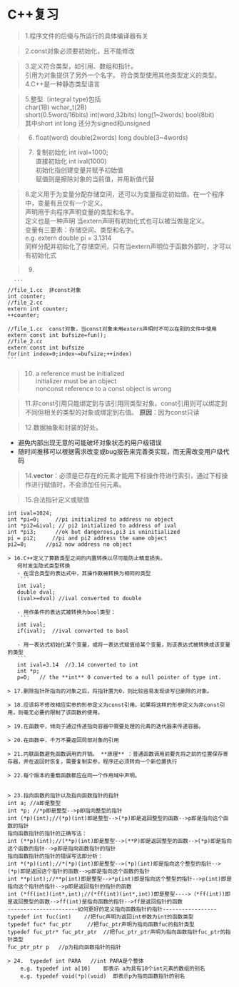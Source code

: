 # C++复习
> 1.程序文件的后缀与所运行的具体编译器有关

> 2.const对象必须要初始化，且不能修改

> 3.定义符合类型，如引用、数组和指针。  
    引用为对象提供了另外一个名字。
	符合类型使用其他类型定义的类型。
> 4.C++是一种静态类型语言

> 5.整型（integral type)包括  
    char(1B) wchar_t(2B)  
    short(0.5word/16bits)  int(word,32bits)  long(1~2words) 
    bool(8bit)  
    其中short int  long 还分为signed和unsigned
	
> 6.  float(word)  double(2words) long double(3~4words)

> 7. 复制初始化   int ival=1000;  
     直接初始化   int ival(1000)  
	 初始化指创建变量并赋予初始值  
	 赋值则是擦除对象的当前值，并用新值代替
	 
> 8.定义用于为变量分配存储空间，还可以为变量指定初始值。在一个程序中，变量有且仅有一个定义。  
    声明用于向程序声明变量的类型和名字。  
	定义也是一种声明
	当extern声明有初始化式也可以被当做是定义。  
	变量有三要素：存储空间、类型和名字。  
	e.g. extern double pi = 3.1314  
	同样分配并初始化了存储空间，只有当extern声明位于函数外部时，才可以有初始化式
	
> 9.  

      ```
    //file_1.cc  非const对象
	int counter;
	//file_2.cc
	extern int counter;
	++counter;
	
	//file_1.cc  const对象，当const对象未用extern声明时不可以在别的文件中使用
	extern const int bufsize=fun();
	//file_2.cc
	extern const int bufsize
	for(int index=0;index~=bufsize;++index)
	```

> 10. a reference must be initialized  
      initializer must be an object  
	  nonconst reference to a const object is wrong

> 11.非const引用只能绑定到与该引用同类型对象。const引用则可以绑定到不同但相关的类型的对象或绑定到右值。 **原因**：因为const只读

> 12.数据抽象和封装的好处。  
   - 避免内部出现无意的可能破坏对象状态的用户级错误
   - 随时间推移可以根据需求改变或bug报告来完善类实现，而无需改变用户级代码
   
> 14.**vector**：必须是已存在的元素才能用下标操作符进行索引，通过下标操作进行赋值时，不会添加任何元素。

> 15.合法指针定义或赋值  
  ```
  int ival=1024;
  int *pi=0;     //pi initialized to address no object
  int *pi2=&ival; // pi2 initialized to address of ival
  int *pi3;      //ok but dangerous,pi3 is uninitialized
  pi = pi2;     //pi and pi2 address the same object
  pi2=0;      //pi2 now address no object
  
> 16.C++定义了算数类型之间的内置转换以尽可能防止精度损失。  
     何时发生隐式类型转换
	 - 在混合类型的表达式中，其操作数被转换为相同的类型
	  ```
	 int ival;
	 double dval;
	 (ival>=dval) //ival converted to double
	 
	 - 用作条件的表达式被转换为bool类型：
	  ```
	 int ival;
	 if(ival);  //ival converted to bool
	 
	 - 用一表达式初始化某个变量，或将一表达式赋值给某个变量，则该表达式被转换成该变量的类型
	 ```
	 int ival=3.14  //3.14 converted to int
	 int *p;
	 p=0;   // the **int** 0 converted to a null pointer of type int.
	 
> 17.删除指针所指向的对象之后，将指针置为0，则比较容易发现读写已删除的对象。

> 18.应该将不修改相应实参的形参定义为const引用。如果将这样的形参定义为非const引用，则毫无必要的限制了该函数的使用。

> 19.在函数中，倾向于通过传递指向容器中需要处理的元素的迭代器来传递容器。

> 20.在函数中，千万不要返回局部对象的引用

> 21.内联函数避免函数调用的开销。 **原理** ：普通函数调用前要先将之前的位置保存寄存器，并在返回时恢复，需要复制实参，程序还必须转向一个新位置执行

> 22.每个版本的重载函数都应在同一个作用域中声明。


> 23.指向函数的指针以及指向函数指针的指针
int a; //a即是整型
int *p; //*p即是整型-->p即指向整型的指针
int (*p)(int);//(*p)(int)即是整型-->(*p)即是返回整型的函数-->p即是指向这个函数的指针
指向函数指针的指针的正确写法：
int (**p)(int);//(**p)(int)即是整型-->(**P)即是返回整型的函数-->(*p)即是指向这个函数的指针-->p即是指向函数指针的指针
指向函数指针的指针的错误写法即分析：
int *(*p)(int);//*(*p)(int)即是整型-->(*p)(int)即是指向这个整型的指针-->(*p)即是返回这个指针的函数-->p即是指向这个函数的指针
int **p(int);//**p(int)即是整型-->*p(int)即是指向这个整型的指针-->p(int)即是指向这个指针的指针-->p即是返回指针的指针的函数
int (*ff(int)(int*,int);//(*ff(int)(int*,int）)即是整型---->（*ff(int))即是返回整型的函数-->ff(int)是指向函数的指针-->ff是返回指针的函数
----------------------如何更好的定义指向函数指针的指针-----------------
typedef int fuc(int)    //把fuc声明为返回int参数为int的函数类型
typedef fuc* fuc_ptr     //把fuc_ptr声明为指向函数fuc的指针类型
typedef fuc_ptr* fuc_ptr_ptr  //把fuc_ptr_ptr声明为指向函数指针fuc_ptr的指针类型
fuc_ptr_ptr p   //p为指向函数指针的指针

> 24.  typedef int PARA   //int PARA是个整体
      e.g. typedef int a[10]    即表示 a为具有10个int元素的数组的别名
	  e.g. typedef void(*p)(void)  即表示p为指向函数指针的别名

